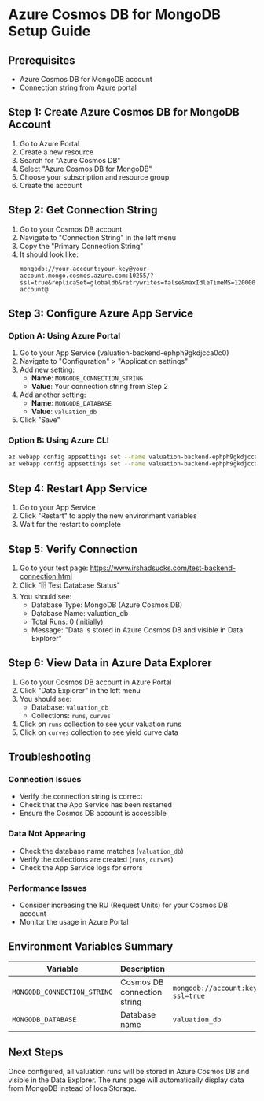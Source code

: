 # Azure Cosmos DB for MongoDB Setup Guide

## Prerequisites
- Azure Cosmos DB for MongoDB account
- Connection string from Azure portal

## Step 1: Create Azure Cosmos DB for MongoDB Account

1. Go to Azure Portal
2. Create a new resource
3. Search for "Azure Cosmos DB"
4. Select "Azure Cosmos DB for MongoDB"
5. Choose your subscription and resource group
6. Create the account

## Step 2: Get Connection String

1. Go to your Cosmos DB account
2. Navigate to "Connection String" in the left menu
3. Copy the "Primary Connection String"
4. It should look like:
   ```
   mongodb://your-account:your-key@your-account.mongo.cosmos.azure.com:10255/?ssl=true&replicaSet=globaldb&retrywrites=false&maxIdleTimeMS=120000&appName=@your-account@
   ```

## Step 3: Configure Azure App Service

### Option A: Using Azure Portal
1. Go to your App Service (valuation-backend-ephph9gkdjcca0c0)
2. Navigate to "Configuration" > "Application settings"
3. Add new setting:
   - **Name**: `MONGODB_CONNECTION_STRING`
   - **Value**: Your connection string from Step 2
4. Add another setting:
   - **Name**: `MONGODB_DATABASE`
   - **Value**: `valuation_db`
5. Click "Save"

### Option B: Using Azure CLI
```bash
az webapp config appsettings set --name valuation-backend-ephph9gkdjcca0c0 --resource-group your-resource-group --settings MONGODB_CONNECTION_STRING="your-connection-string"
az webapp config appsettings set --name valuation-backend-ephph9gkdjcca0c0 --resource-group your-resource-group --settings MONGODB_DATABASE="valuation_db"
```

## Step 4: Restart App Service

1. Go to your App Service
2. Click "Restart" to apply the new environment variables
3. Wait for the restart to complete

## Step 5: Verify Connection

1. Go to your test page: https://www.irshadsucks.com/test-backend-connection.html
2. Click "🗄️ Test Database Status"
3. You should see:
   - Database Type: MongoDB (Azure Cosmos DB)
   - Database Name: valuation_db
   - Total Runs: 0 (initially)
   - Message: "Data is stored in Azure Cosmos DB and visible in Data Explorer"

## Step 6: View Data in Azure Data Explorer

1. Go to your Cosmos DB account in Azure Portal
2. Click "Data Explorer" in the left menu
3. You should see:
   - Database: `valuation_db`
   - Collections: `runs`, `curves`
4. Click on `runs` collection to see your valuation runs
5. Click on `curves` collection to see yield curve data

## Troubleshooting

### Connection Issues
- Verify the connection string is correct
- Check that the App Service has been restarted
- Ensure the Cosmos DB account is accessible

### Data Not Appearing
- Check the database name matches (`valuation_db`)
- Verify the collections are created (`runs`, `curves`)
- Check the App Service logs for errors

### Performance Issues
- Consider increasing the RU (Request Units) for your Cosmos DB account
- Monitor the usage in Azure Portal

## Environment Variables Summary

| Variable | Description | Example |
|----------|-------------|---------|
| `MONGODB_CONNECTION_STRING` | Cosmos DB connection string | `mongodb://account:key@account.mongo.cosmos.azure.com:10255/?ssl=true` |
| `MONGODB_DATABASE` | Database name | `valuation_db` |

## Next Steps

Once configured, all valuation runs will be stored in Azure Cosmos DB and visible in the Data Explorer. The runs page will automatically display data from MongoDB instead of localStorage.
